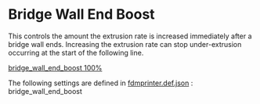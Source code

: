 # Bridge Wall End Boost

This controls the amount the extrusion rate is increased immediately after a bridge wall ends. Increasing the extrusion rate can stop under-extrusion occurring at the start of the following line.

[bridge_wall_end_boost 100%](../images-mb/bridge_wall_end_boost.svg)

The following settings are defined in [fdmprinter.def.json](https://github.com/smartavionics/Cura/blob/mb-master/resources/definitions/fdmprinter.def.json) : bridge_wall_end_boost
